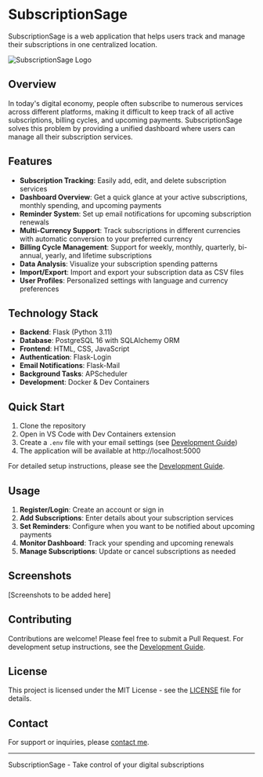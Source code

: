 # SubscriptionSage

SubscriptionSage is a web application that helps users track and manage their subscriptions in one centralized location.

![SubscriptionSage Logo](https://example.com/logo.png)

## Overview

In today's digital economy, people often subscribe to numerous services across different platforms, making it difficult to keep track of all active subscriptions, billing cycles, and upcoming payments. SubscriptionSage solves this problem by providing a unified dashboard where users can manage all their subscription services.

## Features

- **Subscription Tracking**: Easily add, edit, and delete subscription services
- **Dashboard Overview**: Get a quick glance at your active subscriptions, monthly spending, and upcoming payments
- **Reminder System**: Set up email notifications for upcoming subscription renewals
- **Multi-Currency Support**: Track subscriptions in different currencies with automatic conversion to your preferred currency
- **Billing Cycle Management**: Support for weekly, monthly, quarterly, bi-annual, yearly, and lifetime subscriptions
- **Data Analysis**: Visualize your subscription spending patterns
- **Import/Export**: Import and export your subscription data as CSV files
- **User Profiles**: Personalized settings with language and currency preferences

## Technology Stack

- **Backend**: Flask (Python 3.11)
- **Database**: PostgreSQL 16 with SQLAlchemy ORM
- **Frontend**: HTML, CSS, JavaScript
- **Authentication**: Flask-Login
- **Email Notifications**: Flask-Mail
- **Background Tasks**: APScheduler
- **Development**: Docker & Dev Containers

## Quick Start

1. Clone the repository
2. Open in VS Code with Dev Containers extension
3. Create a `.env` file with your email settings (see [Development Guide](DEVELOPMENT.md))
4. The application will be available at http://localhost:5000

For detailed setup instructions, please see the [Development Guide](DEVELOPMENT.md).

## Usage

1. **Register/Login**: Create an account or sign in
2. **Add Subscriptions**: Enter details about your subscription services
3. **Set Reminders**: Configure when you want to be notified about upcoming payments
4. **Monitor Dashboard**: Track your spending and upcoming renewals
5. **Manage Subscriptions**: Update or cancel subscriptions as needed

## Screenshots

[Screenshots to be added here]

## Contributing

Contributions are welcome! Please feel free to submit a Pull Request. For development setup instructions, see the [Development Guide](DEVELOPMENT.md).

## License

This project is licensed under the MIT License - see the [LICENSE](LICENSE) file for details.

## Contact

For support or inquiries, please [contact me](mailto:lukasz.korbasiewicz@gmail.com).

---

SubscriptionSage - Take control of your digital subscriptions
